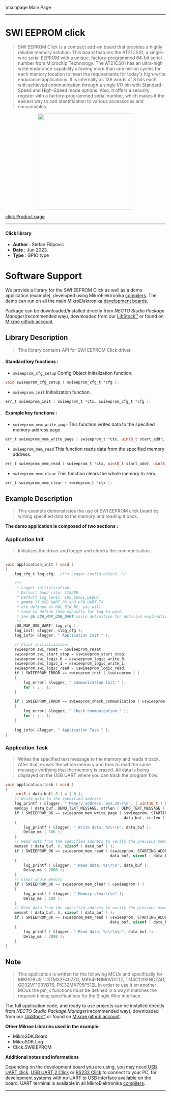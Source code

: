 \mainpage Main Page

---
# SWI EEPROM click

> SWI EEPROM Click is a compact add-on board that provides a highly reliable memory solution. This board features the AT21CS01, a single-wire serial EEPROM with a unique, factory-programmed 64-bit serial number from Microchip Technology. The AT21CS01 has an ultra-high write endurance capability allowing more than one million cycles for each memory location to meet the requirements for today's high-write endurance applications. It is internally as 128 words of 8 bits each with achieved communication through a single I/O pin with Standard-Speed and High-Speed mode options. Also, it offers a security register with a factory-programmed serial number, which makes it the easiest way to add identification to various accessories and consumables.

<p align="center">
  <img src="https://download.mikroe.com/images/click_for_ide/swi_eeprom_click.png" height=300px>
</p>

[click Product page](https://www.mikroe.com/swi-eeprom-click)

---


#### Click library

- **Author**        : Stefan Filipovic
- **Date**          : Jun 2023.
- **Type**          : GPIO type


# Software Support

We provide a library for the SWI EEPROM Click
as well as a demo application (example), developed using MikroElektronika
[compilers](https://www.mikroe.com/necto-studio).
The demo can run on all the main MikroElektronika [development boards](https://www.mikroe.com/development-boards).

Package can be downloaded/installed directly from *NECTO Studio Package Manager*(recommended way), downloaded from our [LibStock&trade;](https://libstock.mikroe.com) or found on [Mikroe github account](https://github.com/MikroElektronika/mikrosdk_click_v2/tree/master/clicks).

## Library Description

> This library contains API for SWI EEPROM Click driver.

#### Standard key functions :

- `swieeprom_cfg_setup` Config Object Initialization function.
```c
void swieeprom_cfg_setup ( swieeprom_cfg_t *cfg );
```

- `swieeprom_init` Initialization function.
```c
err_t swieeprom_init ( swieeprom_t *ctx, swieeprom_cfg_t *cfg );
```

#### Example key functions :

- `swieeprom_mem_write_page` This function writes data to the specified memory address page.
```c
err_t swieeprom_mem_write_page ( swieeprom_t *ctx, uint8_t start_addr, uint8_t *data_in, uint8_t len );
```

- `swieeprom_mem_read` This function reads data from the specified memory address.
```c
err_t swieeprom_mem_read ( swieeprom_t *ctx, uint8_t start_addr, uint8_t *data_out, uint8_t len );
```

- `swieeprom_mem_clear` This function clears the whole memory to zero.
```c
err_t swieeprom_mem_clear ( swieeprom_t *ctx );
```

## Example Description

> This example demonstrates the use of SWI EEPROM click board by writing specified data to the memory and reading it back.

**The demo application is composed of two sections :**

### Application Init

> Initializes the driver and logger and checks the communication.

```c

void application_init ( void )
{
    log_cfg_t log_cfg;  /**< Logger config object. */

    /** 
     * Logger initialization.
     * Default baud rate: 115200
     * Default log level: LOG_LEVEL_DEBUG
     * @note If USB_UART_RX and USB_UART_TX 
     * are defined as HAL_PIN_NC, you will 
     * need to define them manually for log to work. 
     * See @b LOG_MAP_USB_UART macro definition for detailed explanation.
     */
    LOG_MAP_USB_UART( log_cfg );
    log_init( &logger, &log_cfg );
    log_info( &logger, " Application Init " );

    // Click initialization.
    swieeprom.swi_reset = &swieeprom_reset;
    swieeprom.swi_start_stop = &swieeprom_start_stop;
    swieeprom.swi_logic_0 = &swieeprom_logic_write_0;
    swieeprom.swi_logic_1 = &swieeprom_logic_write_1;
    swieeprom.swi_logic_read = &swieeprom_logic_read;
    if ( SWIEEPROM_ERROR == swieeprom_init ( &swieeprom ) ) 
    {
        log_error( &logger, " Communication init." );
        for ( ; ; );
    }
    
    if ( SWIEEPROM_ERROR == swieeprom_check_communication ( &swieeprom ) )
    {
        log_error( &logger, " Check communication." );
        for ( ; ; );
    }
    
    log_info( &logger, " Application Task " );
}

```

### Application Task

> Writes the specified text message to the memory and reads it back. After that, erases
the whole memory and tries to read the same message verifying that the memory is erased.
All data is being displayed on the USB UART where you can track the program flow.

```c
void application_task ( void )
{
    uint8_t data_buf[ 8 ] = { 0 };
    // Write data to the specified address
    log_printf ( &logger, " Memory address: 0x%.2X\r\n", ( uint16_t ) STARTING_ADDRESS );
    memcpy ( data_buf, DEMO_TEXT_MESSAGE, strlen ( DEMO_TEXT_MESSAGE ) );
    if ( SWIEEPROM_OK == swieeprom_mem_write_page ( &swieeprom, STARTING_ADDRESS, 
                                                    data_buf, strlen ( DEMO_TEXT_MESSAGE ) ) )
    {
        log_printf ( &logger, " Write data: %s\r\n", data_buf );
        Delay_ms ( 100 );
    }
    // Read data from the specified address to verify the previous memory write
    memset ( data_buf, 0, sizeof ( data_buf ) );
    if ( SWIEEPROM_OK == swieeprom_mem_read ( &swieeprom, STARTING_ADDRESS, 
                                              data_buf, sizeof ( data_buf ) ) )
    {
        log_printf ( &logger, " Read data: %s\r\n", data_buf );
        Delay_ms ( 2000 );
    }
    // Clear whole memory
    if ( SWIEEPROM_OK == swieeprom_mem_clear ( &swieeprom ) )
    {
        log_printf ( &logger, " Memory clear\r\n" );
        Delay_ms ( 100 );
    }
    // Read data from the specified address to verify the previous memory clear
    memset ( data_buf, 0, sizeof ( data_buf ) );
    if ( SWIEEPROM_OK == swieeprom_mem_read ( &swieeprom, STARTING_ADDRESS, 
                                              data_buf, sizeof ( data_buf ) ) )
    {
        log_printf ( &logger, " Read data: %s\r\n\n", data_buf );
        Delay_ms ( 2000 );
    }
}
```

## Note

> This application is written for the following MCUs and specifically for MIKROBUS 1:
STM32F407ZG, MK64FN1M0VDC12, TM4C129XNCZAD, GD32VF103VBT6, PIC32MX795F512L
In order to use it on another MCUs the pin_x functions must be defined in a way
it matches the required timing specifications for the Single Wire interface.

The full application code, and ready to use projects can be installed directly from *NECTO Studio Package Manager*(recommended way), downloaded from our [LibStock&trade;](https://libstock.mikroe.com) or found on [Mikroe github account](https://github.com/MikroElektronika/mikrosdk_click_v2/tree/master/clicks).

**Other Mikroe Libraries used in the example:**

- MikroSDK.Board
- MikroSDK.Log
- Click.SWIEEPROM

**Additional notes and informations**

Depending on the development board you are using, you may need
[USB UART click](https://www.mikroe.com/usb-uart-click),
[USB UART 2 Click](https://www.mikroe.com/usb-uart-2-click) or
[RS232 Click](https://www.mikroe.com/rs232-click) to connect to your PC, for
development systems with no UART to USB interface available on the board. UART
terminal is available in all MikroElektronika
[compilers](https://shop.mikroe.com/compilers).

---
